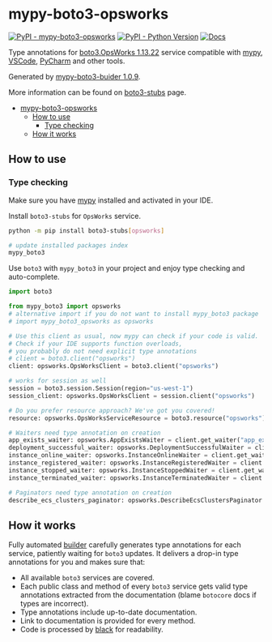 # mypy-boto3-opsworks

[![PyPI - mypy-boto3-opsworks](https://img.shields.io/pypi/v/mypy-boto3-opsworks.svg?color=blue)](https://pypi.org/project/mypy-boto3-opsworks)
[![PyPI - Python Version](https://img.shields.io/pypi/pyversions/mypy-boto3-opsworks.svg?color=blue)](https://pypi.org/project/mypy-boto3-opsworks)
[![Docs](https://img.shields.io/readthedocs/mypy-boto3-builder.svg?color=blue)](https://mypy-boto3-builder.readthedocs.io/)

Type annotations for
[boto3.OpsWorks 1.13.22](https://boto3.amazonaws.com/v1/documentation/api/1.13.22/reference/services/opsworks.html#OpsWorks) service
compatible with [mypy](https://github.com/python/mypy), [VSCode](https://code.visualstudio.com/),
[PyCharm](https://www.jetbrains.com/pycharm/) and other tools.

Generated by [mypy-boto3-buider 1.0.9](https://github.com/vemel/mypy_boto3_builder).

More information can be found on [boto3-stubs](https://pypi.org/project/boto3-stubs/) page.

- [mypy-boto3-opsworks](#mypy-boto3-opsworks)
  - [How to use](#how-to-use)
    - [Type checking](#type-checking)
  - [How it works](#how-it-works)

## How to use

### Type checking

Make sure you have [mypy](https://github.com/python/mypy) installed and activated in your IDE.

Install `boto3-stubs` for `OpsWorks` service.

```bash
python -m pip install boto3-stubs[opsworks]

# update installed packages index
mypy_boto3
```

Use `boto3` with `mypy_boto3` in your project and enjoy type checking and auto-complete.

```python
import boto3

from mypy_boto3 import opsworks
# alternative import if you do not want to install mypy_boto3 package
# import mypy_boto3_opsworks as opsworks

# Use this client as usual, now mypy can check if your code is valid.
# Check if your IDE supports function overloads,
# you probably do not need explicit type annotations
# client = boto3.client("opsworks")
client: opsworks.OpsWorksClient = boto3.client("opsworks")

# works for session as well
session = boto3.session.Session(region="us-west-1")
session_client: opsworks.OpsWorksClient = session.client("opsworks")

# Do you prefer resource approach? We've got you covered!
resource: opsworks.OpsWorksServiceResource = boto3.resource("opsworks")

# Waiters need type annotation on creation
app_exists_waiter: opsworks.AppExistsWaiter = client.get_waiter("app_exists")
deployment_successful_waiter: opsworks.DeploymentSuccessfulWaiter = client.get_waiter("deployment_successful")
instance_online_waiter: opsworks.InstanceOnlineWaiter = client.get_waiter("instance_online")
instance_registered_waiter: opsworks.InstanceRegisteredWaiter = client.get_waiter("instance_registered")
instance_stopped_waiter: opsworks.InstanceStoppedWaiter = client.get_waiter("instance_stopped")
instance_terminated_waiter: opsworks.InstanceTerminatedWaiter = client.get_waiter("instance_terminated")

# Paginators need type annotation on creation
describe_ecs_clusters_paginator: opsworks.DescribeEcsClustersPaginator = client.get_paginator("describe_ecs_clusters")
```

## How it works

Fully automated [builder](https://github.com/vemel/mypy_boto3_builder) carefully generates
type annotations for each service, patiently waiting for `boto3` updates. It delivers
a drop-in type annotations for you and makes sure that:

- All available `boto3` services are covered.
- Each public class and method of every `boto3` service gets valid type annotations
  extracted from the documentation (blame `botocore` docs if types are incorrect).
- Type annotations include up-to-date documentation.
- Link to documentation is provided for every method.
- Code is processed by [black](https://github.com/psf/black) for readability.